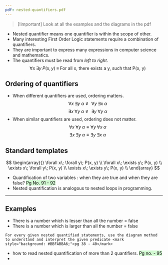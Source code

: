 ```yaml
---
pdf: nested-quantifiers.pdf
---
```

> [!important] Look at all the examples and the diagrams in the pdf

- Nested quantifier means one quantifier is within the scope of other.
- Many interesting First Order Logic statements require a combination of quantifiers.
- They are important to express many expressions in computer science and mathematics.
- The quantifiers must be read from *left to right.*
$$
\forall x\; \exists y\; P(x, y)\; \equiv \; \text{For all x, there exists a y, such that P(x, y)}
$$

## Ordering of quantifiers

- When different quantifiers are used, ordering matters.
$$
\forall x\; \exists y\; \alpha \not\equiv \forall y\; \exists x\; \alpha
$$
$$
\exists x\; \forall y\; \alpha \not\equiv \exists y\; \forall y\; \alpha
$$
- When similar quantifiers are used, ordering does not matter.
$$
\forall x\; \forall y\; \alpha \equiv \forall y\; \forall x\; \alpha
$$
$$
\exists x\; \exists y\; \alpha \equiv \exists y\; \exists x\; \alpha
$$


## Standard templates

$$
\begin{array}{}
\forall x\; \forall y\; P(x, y) \\
\forall x\; \exists y\; P(x, y) \\
\exists x\; \forall y\; P(x, y) \\
\exists x\; \exists y\; P(x, y) \\
\end{array}
$$

- Quantification of two variables : when they are true and when they are false? <mark style="background: #BBFABBA6;">Pg No. 91 - 92</mark>
- Nested quantification is analogous to nested loops in programming.

---
## Examples

- There is a number which is lesser than all the number = false
- There is a number which is larger than all the number = false

```ad-note
For every given nested quantified statements, use the diagram method to understand and interpret the given predicate <mark style="background: #BBFABBA6;">pg 38 - 40</mark>
```

- how to read nested quantification of more than 2 quantifiers. <mark style="background: #BBFABBA6;">Pg no. - 95</mark>
- 